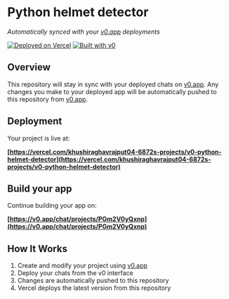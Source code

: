 # Python helmet detector

*Automatically synced with your [v0.app](https://v0.app) deployments*

[![Deployed on Vercel](https://img.shields.io/badge/Deployed%20on-Vercel-black?style=for-the-badge&logo=vercel)](https://vercel.com/khushiraghavrajput04-6872s-projects/v0-python-helmet-detector)
[![Built with v0](https://img.shields.io/badge/Built%20with-v0.app-black?style=for-the-badge)](https://v0.app/chat/projects/PGm2V0yQxnp)

## Overview

This repository will stay in sync with your deployed chats on [v0.app](https://v0.app).
Any changes you make to your deployed app will be automatically pushed to this repository from [v0.app](https://v0.app).

## Deployment

Your project is live at:

**[https://vercel.com/khushiraghavrajput04-6872s-projects/v0-python-helmet-detector](https://vercel.com/khushiraghavrajput04-6872s-projects/v0-python-helmet-detector)**

## Build your app

Continue building your app on:

**[https://v0.app/chat/projects/PGm2V0yQxnp](https://v0.app/chat/projects/PGm2V0yQxnp)**

## How It Works

1. Create and modify your project using [v0.app](https://v0.app)
2. Deploy your chats from the v0 interface
3. Changes are automatically pushed to this repository
4. Vercel deploys the latest version from this repository